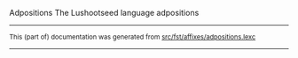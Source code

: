 Adpositions
The Lushootseed language adpositions

* * *

<small>This (part of) documentation was generated from [src/fst/affixes/adpositions.lexc](https://github.com/giellalt/lang-lut/blob/main/src/fst/affixes/adpositions.lexc)</small>

---

